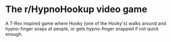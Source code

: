 # The r/HypnoHookup video game

A T-Rex inspired game where Hooky (one of the Hooky's) walks around and hypno-finger snaps at people, or gets hypno-finger snapped if not quick enough.
